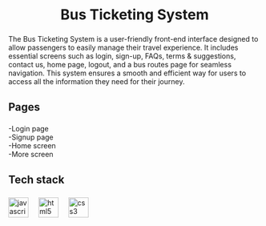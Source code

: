 <h1 align="center">Bus Ticketing System</h1>

###

<p align="left">The Bus Ticketing System is a user-friendly front-end interface designed to allow passengers to easily manage their travel experience. It includes essential screens such as login, sign-up, FAQs, terms & suggestions, contact us, home page, logout, and a bus routes page for seamless navigation. This system ensures a smooth and efficient way for users to access all the information they need for their journey.</p>

###

<h2 align="left">Pages</h2>

###

<p align="left">-Login page<br>-Signup page<br>-Home screen<br>-More screen</p>

###

<h2 align="left">Tech stack</h2>

###

<div align="left">
  <img src="https://cdn.jsdelivr.net/gh/devicons/devicon/icons/javascript/javascript-original.svg" height="40" alt="javascript logo"  />
  <img width="12" />
  <img src="https://cdn.jsdelivr.net/gh/devicons/devicon/icons/html5/html5-original.svg" height="40" alt="html5 logo"  />
  <img width="12" />
  <img src="https://cdn.jsdelivr.net/gh/devicons/devicon/icons/css3/css3-original.svg" height="40" alt="css3 logo"  />
</div>

###

<p align="left"></p>

###
